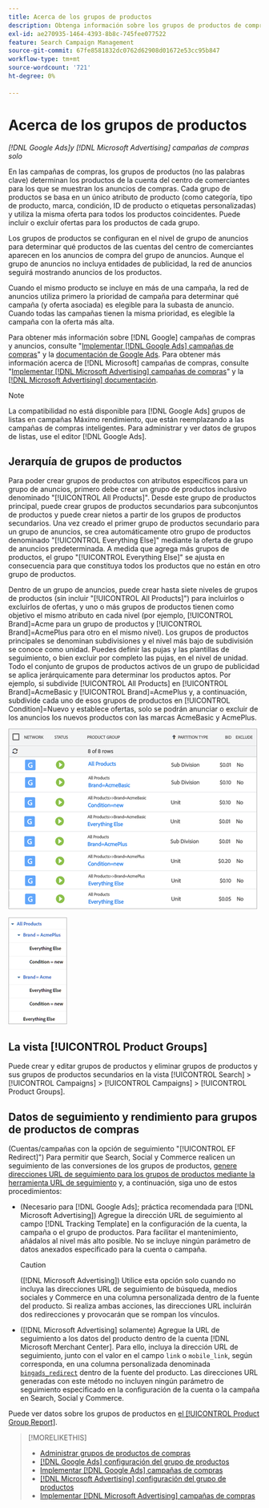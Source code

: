```yaml
---
title: Acerca de los grupos de productos
description: Obtenga información sobre los grupos de productos de compras en campañas de compras.
exl-id: ae270935-1464-4393-8b8c-745fee077522
feature: Search Campaign Management
source-git-commit: 67fe8581832dc0762d62908d01672e53cc95b847
workflow-type: tm+mt
source-wordcount: '721'
ht-degree: 0%

---
```


# Acerca de los grupos de productos

*[!DNL Google Ads]y [!DNL Microsoft Advertising] campañas de compras solo*

En las campañas de compras, los grupos de productos (no las palabras clave) determinan los productos de la cuenta del centro de comerciantes para los que se muestran los anuncios de compras. Cada grupo de productos se basa en un único atributo de producto (como categoría, tipo de producto, marca, condición, ID de producto o etiquetas personalizadas) y utiliza la misma oferta para todos los productos coincidentes. Puede incluir o excluir ofertas para los productos de cada grupo.

Los grupos de productos se configuran en el nivel de grupo de anuncios para determinar qué productos de las cuentas del centro de comerciantes aparecen en los anuncios de compra del grupo de anuncios. Aunque el grupo de anuncios no incluya entidades de publicidad, la red de anuncios seguirá mostrando anuncios de los productos.

Cuando el mismo producto se incluye en más de una campaña, la red de anuncios utiliza primero la prioridad de campaña para determinar qué campaña (y oferta asociada) es elegible para la subasta de anuncio. Cuando todas las campañas tienen la misma prioridad, es elegible la campaña con la oferta más alta.

Para obtener más información sobre [!DNL Google] campañas de compras y anuncios, consulte &quot;[Implementar [!DNL Google Ads] campañas de compras](/help/search-social-commerce/campaign-management/special-campaign-types/google-shopping-campaigns.md)&quot; y la [documentación de Google Ads](https://support.google.com/google-ads/answer/3455481?visit_id=638205553638977410-2592024034&amp;rd=1). Para obtener más información acerca de [!DNL Microsoft] campañas de compras, consulte &quot;[Implementar [!DNL Microsoft Advertising] campañas de compras](/help/search-social-commerce/campaign-management/special-campaign-types/microsoft-shopping-campaigns.md)&quot; y la [[!DNL Microsoft Advertising] documentación](https://help.bingads.microsoft.com/#apex/3/en/50903/1-500).

>[!NOTE]
>
>La compatibilidad no está disponible para [!DNL Google Ads] grupos de listas en campañas Máximo rendimiento, que están reemplazando a las campañas de compras inteligentes. Para administrar y ver datos de grupos de listas, use el editor [!DNL Google Ads].

## Jerarquía de grupos de productos

Para poder crear grupos de productos con atributos específicos para un grupo de anuncios, primero debe crear un grupo de productos inclusivo denominado &quot;[!UICONTROL All Products]&quot;. Desde este grupo de productos principal, puede crear grupos de productos secundarios para subconjuntos de productos y puede crear nietos a partir de los grupos de productos secundarios. Una vez creado el primer grupo de productos secundario para un grupo de anuncios, se crea automáticamente otro grupo de productos denominado &quot;[!UICONTROL Everything Else]&quot; mediante la oferta de grupo de anuncios predeterminada. A medida que agrega más grupos de productos, el grupo &quot;[!UICONTROL Everything Else]&quot; se ajusta en consecuencia para que constituya todos los productos que no están en otro grupo de productos.

Dentro de un grupo de anuncios, puede crear hasta siete niveles de grupos de productos (sin incluir &quot;[!UICONTROL All Products]&quot;) para incluirlos o excluirlos de ofertas, y uno o más grupos de productos tienen como objetivo el mismo atributo en cada nivel (por ejemplo, [!UICONTROL Brand]=Acme para un grupo de productos y [!UICONTROL Brand]=AcmePlus para otro en el mismo nivel). Los grupos de productos principales se denominan subdivisiones y el nivel más bajo de subdivisión se conoce como unidad. Puedes definir las pujas y las plantillas de seguimiento, o bien excluir por completo las pujas, en el nivel de unidad. Todo el conjunto de grupos de productos activos de un grupo de publicidad se aplica jerárquicamente para determinar los productos aptos. Por ejemplo, si subdivide [!UICONTROL All Products] en [!UICONTROL Brand]=AcmeBasic y [!UICONTROL Brand]=AcmePlus y, a continuación, subdivide cada uno de esos grupos de productos en [!UICONTROL Condition]=Nuevo y establece ofertas, solo se podrán anunciar o excluir de los anuncios los nuevos productos con las marcas AcmeBasic y AcmePlus.

![Ejemplo de un conjunto de grupos de productos](/help/search-social-commerce/assets/product-group-list.png "Ejemplo de un conjunto de grupos de productos")

![Ejemplo de jerarquía de grupos de productos](/help/search-social-commerce/assets/product-group-tree.png "Ejemplo de jerarquía de grupos de productos")

## La vista [!UICONTROL Product Groups]

Puede crear y editar grupos de productos y eliminar grupos de productos y sus grupos de productos secundarios en la vista [!UICONTROL Search] > [!UICONTROL Campaigns] > [!UICONTROL Campaigns] > [!UICONTROL Product Groups].

## Datos de seguimiento y rendimiento para grupos de productos de compras

(Cuentas/campañas con la opción de seguimiento &quot;[!UICONTROL EF Redirect]&quot;) Para permitir que Search, Social y Commerce realicen un seguimiento de las conversiones de los grupos de productos, [genere direcciones URL de seguimiento para los grupos de productos mediante la herramienta URL de seguimiento](/help/search-social-commerce/tools/click-tracking-url-generate.md) y, a continuación, siga uno de estos procedimientos:

* (Necesario para [!DNL Google Ads]; práctica recomendada para [!DNL Microsoft Advertising]) Agregue la dirección URL de seguimiento al campo [!DNL Tracking Template] en la configuración de la cuenta, la campaña o el grupo de productos. Para facilitar el mantenimiento, añádalos al nivel más alto posible. No se incluye ningún parámetro de datos anexados especificado para la cuenta o campaña.

  >[!CAUTION]
  >
  >([!DNL Microsoft Advertising]) Utilice esta opción solo cuando no incluya las direcciones URL de seguimiento de búsqueda, medios sociales y Commerce en una columna personalizada dentro de la fuente del producto. Si realiza ambas acciones, las direcciones URL incluirán dos redirecciones y provocarán que se rompan los vínculos.

* ([!DNL Microsoft Advertising] solamente) Agregue la URL de seguimiento a los datos del producto dentro de la cuenta [!DNL Microsoft Merchant Center]. Para ello, incluya la dirección URL de seguimiento, junto con el valor en el campo `link` o `mobile_link`, según corresponda, en una columna personalizada denominada [`bingads_redirect`](https://help.ads.microsoft.com/#apex/3/en/51084/0) dentro de la fuente del producto. Las direcciones URL generadas con este método no incluyen ningún parámetro de seguimiento especificado en la configuración de la cuenta o la campaña en Search, Social y Commerce.

Puede ver datos sobre los grupos de productos en [el [!UICONTROL Product Group Report]](/help/search-social-commerce/reports/management/basic-advanced/product-group-report.md).

>[!MORELIKETHIS]
>
>* [Administrar grupos de productos de compras](product-group-manage.md)
>* [[!DNL Google Ads] configuración del grupo de productos](product-group-settings-google.md)
>* [Implementar [!DNL Google Ads] campañas de compras](/help/search-social-commerce/campaign-management/special-campaign-types/google-shopping-campaigns.md)
>* [[!DNL Microsoft Advertising] configuración del grupo de productos](product-group-settings-microsoft.md)
>* [Implementar [!DNL Microsoft Advertising] campañas de compras](/help/search-social-commerce/campaign-management/special-campaign-types/microsoft-shopping-campaigns.md)
